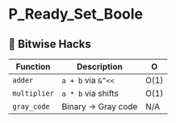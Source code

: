 # P_Ready_Set_Boole


## 🔢 Bitwise Hacks
| Function      | Description               | O   |
|--------------|--------------------------|-----|
| `adder`      | `a + b` via `&^<<`       | O(1)|
| `multiplier` | `a * b` via shifts       | O(1)|
| `gray_code`  | Binary → Gray code       | N/A |




